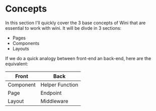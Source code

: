 # Concepts

In this section I'll quickly cover the 3 base concepts of Wini that are essential to work with wini.
It will be divde in 3 sections:

- Pages
- Components
- Layouts

If we do a quick analogy between front-end an back-end, here are the equivalent:

| Front     | Back            |
|-----------|-----------------|
| Component | Helper Function |
| Page      | Endpoint        |
| Layout    | Middleware      |
